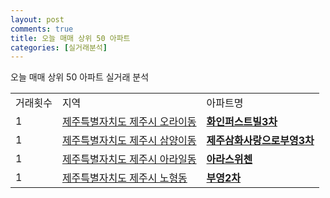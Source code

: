```yaml
---
layout: post
comments: true
title: 오늘 매매 상위 50 아파트
categories: [실거래분석]
---
```


오늘 매매 상위 50 아파트 실거래 분석

<table>
  <tr>
    <td>거래횟수</td>
    <td>지역</td>
    <td>아파트명</td>
  </tr>

  <tr>
    <td>1</td>
    <td><a href="/실거래가/2021/05/24/50110.html">제주특별자치도 제주시 오라이동</a></td>
    <td colspan="4" style="font-weight: bold;"><a href="https://search.naver.com/search.naver?query=오라이동 화인퍼스트빌3차">화인퍼스트빌3차</a></td>
  </tr>

  <tr>
    <td>1</td>
    <td><a href="/실거래가/2021/05/24/50110.html">제주특별자치도 제주시 삼양이동</a></td>
    <td colspan="4" style="font-weight: bold;"><a href="https://search.naver.com/search.naver?query=삼양이동 제주삼화사랑으로부영3차">제주삼화사랑으로부영3차</a></td>
  </tr>

  <tr>
    <td>1</td>
    <td><a href="/실거래가/2021/05/24/50110.html">제주특별자치도 제주시 아라일동</a></td>
    <td colspan="4" style="font-weight: bold;"><a href="https://search.naver.com/search.naver?query=아라일동 아라스위첸">아라스위첸</a></td>
  </tr>

  <tr>
    <td>1</td>
    <td><a href="/실거래가/2021/05/24/50110.html">제주특별자치도 제주시 노형동</a></td>
    <td colspan="4" style="font-weight: bold;"><a href="https://search.naver.com/search.naver?query=노형동 부영2차">부영2차</a></td>
  </tr>

</table>
